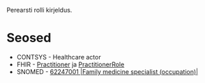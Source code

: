 Perearsti rolli kirjeldus.

# Seosed
- CONTSYS - Healthcare actor
- FHIR - [Practitioner](http://hl7.org/fhir/practitioner.html) ja [PractitionerRole](http://hl7.org/fhir/practitionerrole.html)
- SNOMED - [62247001 |Family medicine specialist (occupation)|](concept:snomed-ct|62247001)


